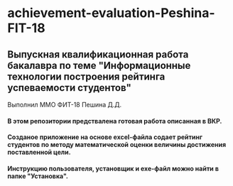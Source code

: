 # achievement-evaluation-Peshina-FIT-18

## Выпускная квалификационная работа бакалавра по теме "Информационные технологии построения рейтинга успеваемости студентов"
Выполнил ММО ФИТ-18 Пешина Д.Д. 

#### В этом репозитории предствалена готовая работа описанная в ВКР. 
#### Созданое приложение на основе excel-файла содает рейтинг студентов по методу математической оценки величины достижения поставленной цели.
#### Инструкцию пользователя, установщик и exe-файл можно найти в папке "Установка".

